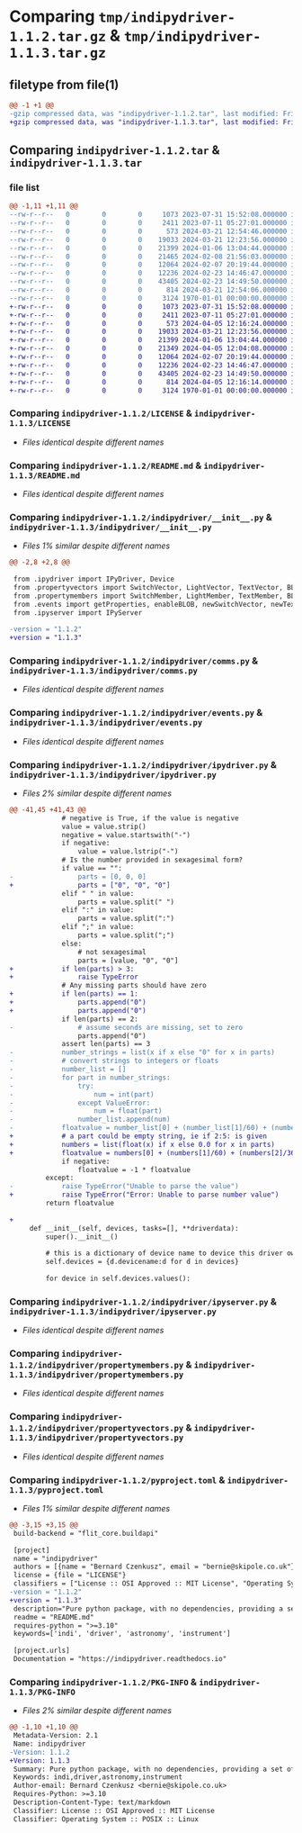 # Comparing `tmp/indipydriver-1.1.2.tar.gz` & `tmp/indipydriver-1.1.3.tar.gz`

## filetype from file(1)

```diff
@@ -1 +1 @@
-gzip compressed data, was "indipydriver-1.1.2.tar", last modified: Fri Jan  1 00:00:00 2016, max compression
+gzip compressed data, was "indipydriver-1.1.3.tar", last modified: Fri Jan  1 00:00:00 2016, max compression
```

## Comparing `indipydriver-1.1.2.tar` & `indipydriver-1.1.3.tar`

### file list

```diff
@@ -1,11 +1,11 @@
--rw-r--r--   0        0        0     1073 2023-07-31 15:52:08.000000 indipydriver-1.1.2/LICENSE
--rw-r--r--   0        0        0     2411 2023-07-11 05:27:01.000000 indipydriver-1.1.2/README.md
--rw-r--r--   0        0        0      573 2024-03-21 12:54:46.000000 indipydriver-1.1.2/indipydriver/__init__.py
--rw-r--r--   0        0        0    19033 2024-03-21 12:23:56.000000 indipydriver-1.1.2/indipydriver/comms.py
--rw-r--r--   0        0        0    21399 2024-01-06 13:04:44.000000 indipydriver-1.1.2/indipydriver/events.py
--rw-r--r--   0        0        0    21465 2024-02-08 21:56:03.000000 indipydriver-1.1.2/indipydriver/ipydriver.py
--rw-r--r--   0        0        0    12064 2024-02-07 20:19:44.000000 indipydriver-1.1.2/indipydriver/ipyserver.py
--rw-r--r--   0        0        0    12236 2024-02-23 14:46:47.000000 indipydriver-1.1.2/indipydriver/propertymembers.py
--rw-r--r--   0        0        0    43405 2024-02-23 14:49:50.000000 indipydriver-1.1.2/indipydriver/propertyvectors.py
--rw-r--r--   0        0        0      814 2024-03-21 12:54:06.000000 indipydriver-1.1.2/pyproject.toml
--rw-r--r--   0        0        0     3124 1970-01-01 00:00:00.000000 indipydriver-1.1.2/PKG-INFO
+-rw-r--r--   0        0        0     1073 2023-07-31 15:52:08.000000 indipydriver-1.1.3/LICENSE
+-rw-r--r--   0        0        0     2411 2023-07-11 05:27:01.000000 indipydriver-1.1.3/README.md
+-rw-r--r--   0        0        0      573 2024-04-05 12:16:24.000000 indipydriver-1.1.3/indipydriver/__init__.py
+-rw-r--r--   0        0        0    19033 2024-03-21 12:23:56.000000 indipydriver-1.1.3/indipydriver/comms.py
+-rw-r--r--   0        0        0    21399 2024-01-06 13:04:44.000000 indipydriver-1.1.3/indipydriver/events.py
+-rw-r--r--   0        0        0    21349 2024-04-05 12:04:08.000000 indipydriver-1.1.3/indipydriver/ipydriver.py
+-rw-r--r--   0        0        0    12064 2024-02-07 20:19:44.000000 indipydriver-1.1.3/indipydriver/ipyserver.py
+-rw-r--r--   0        0        0    12236 2024-02-23 14:46:47.000000 indipydriver-1.1.3/indipydriver/propertymembers.py
+-rw-r--r--   0        0        0    43405 2024-02-23 14:49:50.000000 indipydriver-1.1.3/indipydriver/propertyvectors.py
+-rw-r--r--   0        0        0      814 2024-04-05 12:16:14.000000 indipydriver-1.1.3/pyproject.toml
+-rw-r--r--   0        0        0     3124 1970-01-01 00:00:00.000000 indipydriver-1.1.3/PKG-INFO
```

### Comparing `indipydriver-1.1.2/LICENSE` & `indipydriver-1.1.3/LICENSE`

 * *Files identical despite different names*

### Comparing `indipydriver-1.1.2/README.md` & `indipydriver-1.1.3/README.md`

 * *Files identical despite different names*

### Comparing `indipydriver-1.1.2/indipydriver/__init__.py` & `indipydriver-1.1.3/indipydriver/__init__.py`

 * *Files 1% similar despite different names*

```diff
@@ -2,8 +2,8 @@
 
 from .ipydriver import IPyDriver, Device
 from .propertyvectors import SwitchVector, LightVector, TextVector, BLOBVector, NumberVector
 from .propertymembers import SwitchMember, LightMember, TextMember, BLOBMember, NumberMember
 from .events import getProperties, enableBLOB, newSwitchVector, newTextVector, newNumberVector, newBLOBVector, Message, delProperty, defSwitchVector, defTextVector, defNumberVector, defLightVector, defBLOBVector, setSwitchVector, setTextVector, setNumberVector, setLightVector, setBLOBVector
 from .ipyserver import IPyServer
 
-version = "1.1.2"
+version = "1.1.3"
```

### Comparing `indipydriver-1.1.2/indipydriver/comms.py` & `indipydriver-1.1.3/indipydriver/comms.py`

 * *Files identical despite different names*

### Comparing `indipydriver-1.1.2/indipydriver/events.py` & `indipydriver-1.1.3/indipydriver/events.py`

 * *Files identical despite different names*

### Comparing `indipydriver-1.1.2/indipydriver/ipydriver.py` & `indipydriver-1.1.3/indipydriver/ipydriver.py`

 * *Files 2% similar despite different names*

```diff
@@ -41,45 +41,43 @@
             # negative is True, if the value is negative
             value = value.strip()
             negative = value.startswith("-")
             if negative:
                 value = value.lstrip("-")
             # Is the number provided in sexagesimal form?
             if value == "":
-                parts = [0, 0, 0]
+                parts = ["0", "0", "0"]
             elif " " in value:
                 parts = value.split(" ")
             elif ":" in value:
                 parts = value.split(":")
             elif ";" in value:
                 parts = value.split(";")
             else:
                 # not sexagesimal
                 parts = [value, "0", "0"]
+            if len(parts) > 3:
+                raise TypeError
             # Any missing parts should have zero
+            if len(parts) == 1:
+                parts.append("0")
+                parts.append("0")
             if len(parts) == 2:
-                # assume seconds are missing, set to zero
                 parts.append("0")
             assert len(parts) == 3
-            number_strings = list(x if x else "0" for x in parts)
-            # convert strings to integers or floats
-            number_list = []
-            for part in number_strings:
-                try:
-                    num = int(part)
-                except ValueError:
-                    num = float(part)
-                number_list.append(num)
-            floatvalue = number_list[0] + (number_list[1]/60) + (number_list[2]/360)
+            # a part could be empty string, ie if 2:5: is given
+            numbers = list(float(x) if x else 0.0 for x in parts)
+            floatvalue = numbers[0] + (numbers[1]/60) + (numbers[2]/3600)
             if negative:
                 floatvalue = -1 * floatvalue
         except:
-            raise TypeError("Unable to parse the value")
+            raise TypeError("Error: Unable to parse number value")
         return floatvalue
 
+
     def __init__(self, devices, tasks=[], **driverdata):
         super().__init__()
 
         # this is a dictionary of device name to device this driver owns
         self.devices = {d.devicename:d for d in devices}
 
         for device in self.devices.values():
```

### Comparing `indipydriver-1.1.2/indipydriver/ipyserver.py` & `indipydriver-1.1.3/indipydriver/ipyserver.py`

 * *Files identical despite different names*

### Comparing `indipydriver-1.1.2/indipydriver/propertymembers.py` & `indipydriver-1.1.3/indipydriver/propertymembers.py`

 * *Files identical despite different names*

### Comparing `indipydriver-1.1.2/indipydriver/propertyvectors.py` & `indipydriver-1.1.3/indipydriver/propertyvectors.py`

 * *Files identical despite different names*

### Comparing `indipydriver-1.1.2/pyproject.toml` & `indipydriver-1.1.3/pyproject.toml`

 * *Files 1% similar despite different names*

```diff
@@ -3,15 +3,15 @@
 build-backend = "flit_core.buildapi"
 
 [project]
 name = "indipydriver"
 authors = [{name = "Bernard Czenkusz", email = "bernie@skipole.co.uk"}]
 license = {file = "LICENSE"}
 classifiers = ["License :: OSI Approved :: MIT License", "Operating System :: POSIX :: Linux","Topic :: Scientific/Engineering :: Astronomy", "Topic :: Scientific/Engineering :: Interface Engine/Protocol Translator"]
-version = "1.1.2"
+version = "1.1.3"
 description="Pure python package, with no dependencies, providing a set of classes which can be used to create an INDI driver."
 readme = "README.md"
 requires-python = ">=3.10"
 keywords=['indi', 'driver', 'astronomy', 'instrument']
 
 [project.urls]
 Documentation = "https://indipydriver.readthedocs.io"
```

### Comparing `indipydriver-1.1.2/PKG-INFO` & `indipydriver-1.1.3/PKG-INFO`

 * *Files 2% similar despite different names*

```diff
@@ -1,10 +1,10 @@
 Metadata-Version: 2.1
 Name: indipydriver
-Version: 1.1.2
+Version: 1.1.3
 Summary: Pure python package, with no dependencies, providing a set of classes which can be used to create an INDI driver.
 Keywords: indi,driver,astronomy,instrument
 Author-email: Bernard Czenkusz <bernie@skipole.co.uk>
 Requires-Python: >=3.10
 Description-Content-Type: text/markdown
 Classifier: License :: OSI Approved :: MIT License
 Classifier: Operating System :: POSIX :: Linux
```

